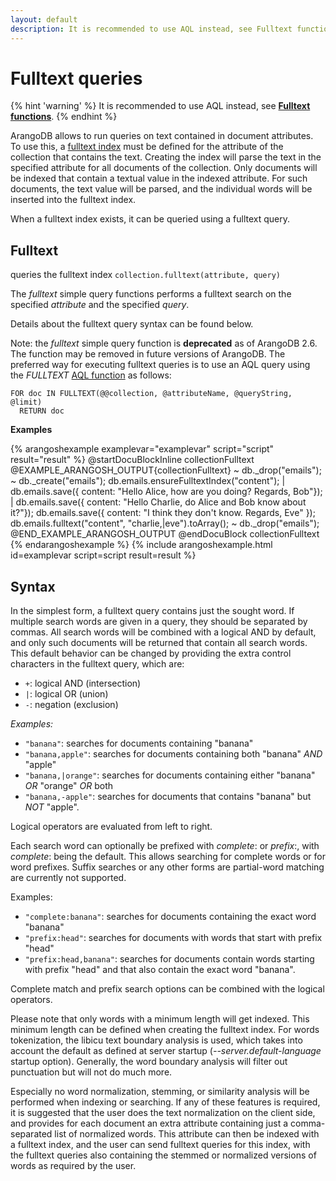 ```yaml
---
layout: default
description: It is recommended to use AQL instead, see Fulltext functions
---
```

Fulltext queries
================

{% hint 'warning' %}
It is recommended to use AQL instead, see [**Fulltext functions**](aql/functions-fulltext.html).
{% endhint %}

ArangoDB allows to run queries on text contained in document attributes. To use
this, a [fulltext index](appendix-glossary.html#fulltext-index) must be defined for the attribute of the collection that
contains the text. Creating the index will parse the text in the specified
attribute for all documents of the collection. Only documents will be indexed
that contain a textual value in the indexed attribute. For such documents, the
text value will be parsed, and the individual words will be inserted into the
fulltext index.

When a fulltext index exists, it can be queried using a fulltext query.

Fulltext
--------

<!-- js/common/modules/@arangodb/arango-collection-common.js-->


queries the fulltext index
`collection.fulltext(attribute, query)`

The *fulltext* simple query functions performs a fulltext search on the specified
*attribute* and the specified *query*.

Details about the fulltext query syntax can be found below.

Note: the *fulltext* simple query function is **deprecated** as of ArangoDB 2.6. 
The function may be removed in future versions of ArangoDB. The preferred
way for executing fulltext queries is to use an AQL query using the *FULLTEXT*
[AQL function](aql/functions-fulltext.html) as follows:

    FOR doc IN FULLTEXT(@@collection, @attributeName, @queryString, @limit) 
      RETURN doc


**Examples**

{% arangoshexample examplevar="examplevar" script="script" result="result" %}
    @startDocuBlockInline collectionFulltext
    @EXAMPLE_ARANGOSH_OUTPUT{collectionFulltext}
    ~ db._drop("emails");
    ~ db._create("emails");
      db.emails.ensureFulltextIndex("content");
    | db.emails.save({ content:
                       "Hello Alice, how are you doing? Regards, Bob"});
    | db.emails.save({ content:
                       "Hello Charlie, do Alice and Bob know about it?"});
      db.emails.save({ content: "I think they don't know. Regards, Eve" });
      db.emails.fulltext("content", "charlie,|eve").toArray();
    ~ db._drop("emails");
    @END_EXAMPLE_ARANGOSH_OUTPUT
    @endDocuBlock collectionFulltext
{% endarangoshexample %}
{% include arangoshexample.html id=examplevar script=script result=result %}

Syntax
------

In the simplest form, a fulltext query contains just the sought word. If
multiple search words are given in a query, they should be separated by commas.
All search words will be combined with a logical AND by default, and only such
documents will be returned that contain all search words. This default behavior
can be changed by providing the extra control characters in the fulltext query,
which are:

- `+`: logical AND (intersection)
- `|`: logical OR (union)
- `-`: negation (exclusion)

*Examples:*

- `"banana"`: searches for documents containing "banana"
- `"banana,apple"`: searches for documents containing both "banana" *AND* "apple"
- `"banana,|orange"`: searches for documents containing either "banana" *OR* "orange" *OR* both
- `"banana,-apple"`: searches for documents that contains "banana" but *NOT* "apple".

Logical operators are evaluated from left to right.

Each search word can optionally be prefixed with *complete*: or *prefix*:, with
*complete*: being the default. This allows searching for complete words or for
word prefixes. Suffix searches or any other forms are partial-word matching are
currently not supported.

Examples:

- `"complete:banana"`: searches for documents containing the exact word "banana"
- `"prefix:head"`: searches for documents with words that start with prefix "head"
- `"prefix:head,banana"`: searches for documents contain words starting with prefix 
  "head" and that also contain the exact word "banana".

Complete match and prefix search options can be combined with the logical
operators.

Please note that only words with a minimum length will get indexed. This minimum
length can be defined when creating the fulltext index. For words tokenization,
the libicu text boundary analysis is used, which takes into account the default
as defined at server startup (*--server.default-language* startup
option). Generally, the word boundary analysis will filter out punctuation but
will not do much more.

Especially no word normalization, stemming, or similarity analysis will be
performed when indexing or searching. If any of these features is required, it
is suggested that the user does the text normalization on the client side, and
provides for each document an extra attribute containing just a comma-separated
list of normalized words. This attribute can then be indexed with a fulltext
index, and the user can send fulltext queries for this index, with the fulltext
queries also containing the stemmed or normalized versions of words as required
by the user.
